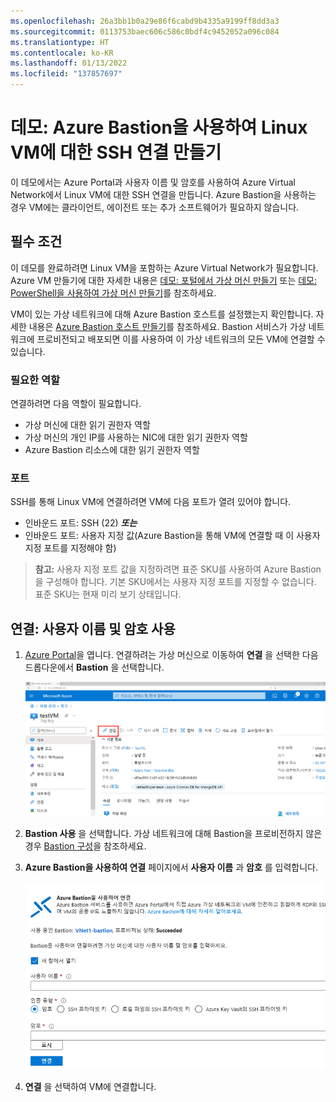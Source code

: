 ```yaml
---
ms.openlocfilehash: 26a3bb1b0a29e86f6cabd9b4335a9199ff8dd3a3
ms.sourcegitcommit: 0113753baec606c586c0bdf4c9452052a096c084
ms.translationtype: HT
ms.contentlocale: ko-KR
ms.lasthandoff: 01/13/2022
ms.locfileid: "137857697"
---
```

# <a name="demonstration-create-an-ssh-connection-to-a-linux-vm-using-azure-bastion"></a>데모: Azure Bastion을 사용하여 Linux VM에 대한 SSH 연결 만들기

이 데모에서는 Azure Portal과 사용자 이름 및 암호를 사용하여 Azure Virtual Network에서 Linux VM에 대한 SSH 연결을 만듭니다. Azure Bastion을 사용하는 경우 VM에는 클라이언트, 에이전트 또는 추가 소프트웨어가 필요하지 않습니다.

## <a name="prerequisites"></a>필수 조건

이 데모를 완료하려면 Linux VM을 포함하는 Azure Virtual Network가 필요합니다. Azure VM 만들기에 대한 자세한 내용은 [데모: 포털에서 가상 머신 만들기](https://github.com/MicrosoftLearning/AZ-120-Planning-and-Administering-Microsoft-Azure-for-SAP-Workloads/blob/master/Demos/demo-create-virtual-machine-portal.md) 또는 [데모: PowerShell을 사용하여 가상 머신 만들기](https://github.com/MicrosoftLearning/AZ-120-Planning-and-Administering-Microsoft-Azure-for-SAP-Workloads/blob/master/Demos/demo-create-virtual-machine-powershell.md)를 참조하세요.

VM이 있는 가상 네트워크에 대해 Azure Bastion 호스트를 설정했는지 확인합니다. 자세한 내용은 [Azure Bastion 호스트 만들기](https://docs.microsoft.com/azure/bastion/tutorial-create-host-portal)를 참조하세요. Bastion 서비스가 가상 네트워크에 프로비전되고 배포되면 이를 사용하여 이 가상 네트워크의 모든 VM에 연결할 수 있습니다. 

### <a name="required-roles"></a>필요한 역할

연결하려면 다음 역할이 필요합니다.

* 가상 머신에 대한 읽기 권한자 역할
* 가상 머신의 개인 IP를 사용하는 NIC에 대한 읽기 권한자 역할
* Azure Bastion 리소스에 대한 읽기 권한자 역할

### <a name="ports"></a>포트

SSH를 통해 Linux VM에 연결하려면 VM에 다음 포트가 열려 있어야 합니다.

* 인바운드 포트: SSH (22) ***또는***
* 인바운드 포트: 사용자 지정 값(Azure Bastion을 통해 VM에 연결할 때 이 사용자 지정 포트를 지정해야 함)

> **참고:** 사용자 지정 포트 값을 지정하려면 표준 SKU를 사용하여 Azure Bastion을 구성해야 합니다. 기본 SKU에서는 사용자 지정 포트를 지정할 수 없습니다. 표준 SKU는 현재 미리 보기 상태입니다.

## <a name="connect-using-username-and-password"></a>연결: 사용자 이름 및 암호 사용

1. [Azure Portal](https://portal.azure.com)을 엽니다. 연결하려는 가상 머신으로 이동하여 **연결** 을 선택한 다음 드롭다운에서 **Bastion** 을 선택합니다.

    ![연결이 선택된 Azure Portal의 가상 머신에 대한 개요를 보여주는 스크린샷](Images/azure-bastion-connect.png)

1. **Bastion 사용** 을 선택합니다. 가상 네트워크에 대해 Bastion을 프로비전하지 않은 경우 [Bastion 구성](https://docs.microsoft.com/azure/bastion/quickstart-host-portal)을 참조하세요.
1. **Azure Bastion을 사용하여 연결** 페이지에서 **사용자 이름** 과 **암호** 를 입력합니다.

    ![암호 인증을 보여주는 스크린샷](Images/azure-bastion-password.png)

1. **연결** 을 선택하여 VM에 연결합니다.